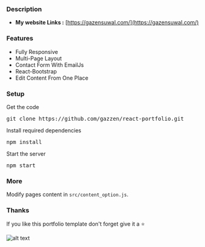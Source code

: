 ### Description

* **My website Links :**
[https://gazensuwal.com/](https://gazensuwal.com/)


### Features

- Fully Responsive
- Multi-Page Layout 
- Contact Form With EmailJs
- React-Bootstrap
- Edit Content From One Place

### Setup

Get the code

<pre>git clone https://github.com/gazzen/react-portfolio.git</pre>
 
Install required dependencies

<pre>npm install</pre>


Start the server

<pre>npm start</pre>

### More

Modify pages content in  `src/content_option.js`.

### Thanks

If you like this portfolio template don't forget give it a ⭐ 

![alt text](url(&quot;https://pbs.twimg.com/profile_banners/1355241577531240451/1638263481/1500x500&quot;))
